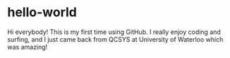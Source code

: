 # hello-world

Hi everybody! This is my first time using GitHub.
I really enjoy coding and surfing, and I just came back from QCSYS at University of Waterloo which was amazing!
